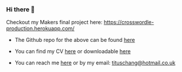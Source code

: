 ### Hi there 👋

Checkout my Makers final project here: https://crosswordle-production.herokuapp.com/
 - The Github repo for the above can be found [here](https://github.com/jessgordon/crosswordle)

- You can find my CV [here](https://github.com/tc1316/CV/blob/master/README.md) or downloadable [here](https://github.com/tc1316/tc1316/files/8204964/Titus_Chang_CV.pdf) 
- You can reach me [here](https://www.linkedin.com/in/tituschang52/) or by my email: tituschang@hotmail.co.uk

<!--
**tc1316/tc1316** is a ✨ _special_ ✨ repository because its `README.md` (this file) appears on your GitHub profile.

Here are some ideas to get you started:

- 🔭 I’m currently working on ...
- 🌱 I’m currently learning ...
- 👯 I’m looking to collaborate on ...
- 🤔 I’m looking for help with ...
- 💬 Ask me about ...
- 📫 How to reach me: ...
- 😄 Pronouns: ...
- ⚡ Fun fact: ...
-->
